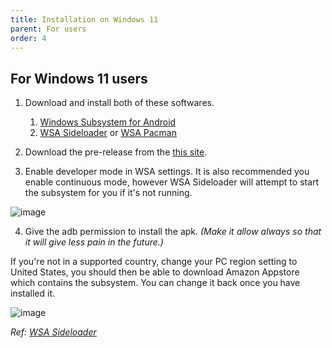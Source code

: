 ```yaml
---
title: Installation on Windows 11
parent: For users
order: 4
---
```


## For Windows 11 users

1. Download and install both of these softwares.
	1. [Windows Subsystem for Android](https://apps.microsoft.com/store/detail/windows-subsystem-for-android%E2%84%A2-with-amazon-appstore/9P3395VX91NR?hl=en-us&gl=us)
	2. [WSA Sideloader](https://github.com/infinitepower18/WSA-Sideloader) or [WSA Pacman](https://github.com/alesimula/wsa_pacman)

2. Download the pre-release from the [this site](https://recloudstream.github.io). 
3. Enable developer mode in WSA settings. It is also recommended you enable continuous mode, however WSA Sideloader will attempt to start the subsystem for you if it's not running. 

![image](https://user-images.githubusercontent.com/57977673/194704052-a1062c43-df9e-434a-8f5d-ea6ef249c041.png)

4. Give the adb permission to install the apk. *(Make it allow always so that it will give less pain in the future.)*

If you're not in a supported country, change your PC region setting to United States, you should then be able to download Amazon Appstore which contains the subsystem. You can change it back once you have installed it.

![image](https://user-images.githubusercontent.com/57977673/194704070-b83185bd-d3d8-4d88-aa67-871a9feaf189.png)

*Ref: [WSA Sideloader](https://github.com/infinitepower18/WSA-Sideloader)*
